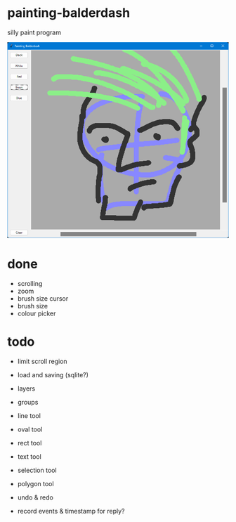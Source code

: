# painting-balderdash
silly paint program

![screenshot of a face](/Screenshot%202023-03-26%20134615.png?raw=true)

# done

* scrolling
* zoom
* brush size cursor
* brush size
* colour picker

# todo

* limit scroll region

* load and saving (sqlite?)

* layers
* groups

* line tool
* oval tool
* rect tool
* text tool
* selection tool
* polygon tool

* undo & redo

* record events & timestamp for reply?

